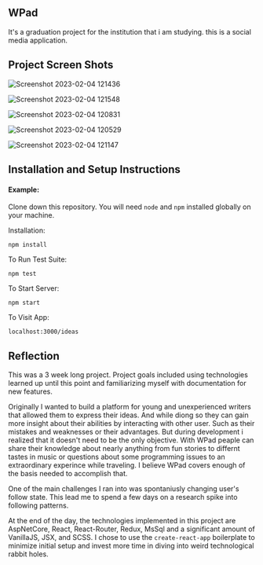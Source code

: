 ## WPad

It's a graduation project for the institution that i am studying. this is a social media application.

## Project Screen Shots

![Screenshot 2023-02-04 121436](https://user-images.githubusercontent.com/101328496/216758334-adb65fb0-9f9d-40b1-85be-2799e1a6f77a.png)

![Screenshot 2023-02-04 121548](https://user-images.githubusercontent.com/101328496/216756937-9d8b0f8c-8e79-438a-979a-84a1625e62cf.png)

![Screenshot 2023-02-04 120831](https://user-images.githubusercontent.com/101328496/216756979-8e3c89bc-a4ea-442d-95e9-f2d2b8f38edf.png)

![Screenshot 2023-02-04 120529](https://user-images.githubusercontent.com/101328496/216758365-55e67f67-cef5-4196-a1b3-e81ac35f5088.png)

![Screenshot 2023-02-04 121147](https://user-images.githubusercontent.com/101328496/216757036-dec23a2c-ab61-40df-81e6-ce0601c604ff.png)

## Installation and Setup Instructions

#### Example:  

Clone down this repository. You will need `node` and `npm` installed globally on your machine.  

Installation:

`npm install`  

To Run Test Suite:  

`npm test`  

To Start Server:

`npm start`  

To Visit App:

`localhost:3000/ideas`  

## Reflection

This was a 3 week long project. Project goals included using technologies learned up until this point and familiarizing myself with documentation for new features.  

Originally I wanted to build a platform for young and unexperienced writers that allowed them to express their ideas. And while diong so they can gain more insight about their abilities by interacting with other user. Such as their mistakes and weaknesses or their advantages. But during development i realized that it doesn't need to be the only objective. With WPad peaple can share their knowledge about nearly anything from fun stories to differnt tastes in music or questions about some programming issues to an extraordinary experince while traveling. I believe WPad covers enough of the basis needed to accomplish that.

One of the main challenges I ran into was spontaniusly changing user's follow state. This lead me to spend a few days on a research spike into following patterns.

At the end of the day, the technologies implemented in this project are AspNetCore, React, React-Router, Redux, MsSql and a significant amount of VanillaJS, JSX, and SCSS. I chose to use the `create-react-app` boilerplate to minimize initial setup and invest more time in diving into weird technological rabbit holes. 
